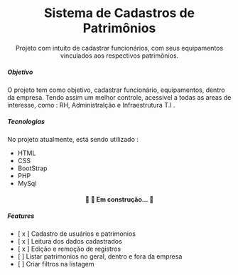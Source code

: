 <!-- nome do projeto -->
<h1 align="center"> Sistema de Cadastros de Patrimônios </h1>

<!-- descrição do projeto -->
<p align="center"> Projeto com intuito de cadastrar funcionários, com seus
equipamentos vinculados aos respectivos patrimônios.</p>

<!-- menu
<p align="center">
 <a href="#objetivo">Objetivo</a> •
 <a href="#tecnologias">Tecnologias</a> •
 <a href="#licenc-a">Licença</a> •
 <a href="#autor">Autor</a> •
</p> -->


<!-- objetivo -->
<h5 align="left">Objetivo</h5>
<p id="objetivo" align="left">O projeto tem como objetivo, cadastrar funcionário, equipamentos, dentro da
empresa. Tendo assim um melhor controle, acessivel a todas as areas de interesse, como :
RH, Administralção e Infraestrutura T.I .</p>

<!-- sobre as tecnologias -->
<h5 align="left">Tecnologias</h5>
<p id="tecnologias"  align="left">No projeto atualmente, está sendo utilizado :
<ul>
<li>HTML</li>
<li>CSS</li>
<li>BootStrap</li>
<li>PHP</li>
<li>MySql</li>
</ul>

</p>

<h4 align="center"> 
	🚧   🚀 Em construção...  🚧
</h4>

<!-- features -->
<h5 align="left">Features</h5>
<p aligh="left">
<ul >
<li>[ x ] Cadastro de usuários e patrimonios</li>
<li>[ x ] Leitura dos dados cadastrados</li>
<li>[ x ] Edição e remoção de registros</li>
<li>[   ] Listar patrimonios no geral, dentro e fora da empresa</li>
<li>[   ] Criar filtros na listagem</li>
<!--<li>[   ]</li>
<li>[   ]</li>-->
</ul>
</p>
